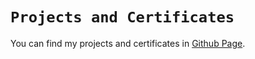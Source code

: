 
# `Projects and Certificates`  
You can find my projects and certificates in [Github Page](https://egemenengin.github.io/Projects/).
